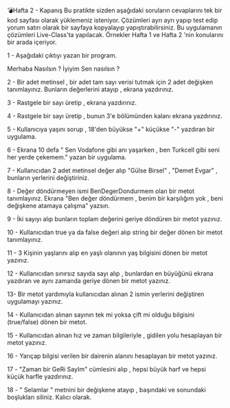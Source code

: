 ﻿💣Hafta 2 - Kapanış
Bu pratikte sizden aşağıdaki soruların cevaplarını tek bir kod sayfası olarak yüklemeniz isteniyor. Çözümleri ayrı ayrı yapıp test edip yorum satırı olarak bir sayfaya kopyalayıp yapıştırabilirsiniz. Bu uygulamanın çözümleri Live-Class'ta yapılacak. Örnekler Hafta 1 ve Hafta 2 'nin konularını bir arada içeriyor.

1 - Aşağıdaki çıktıyı yazan bir program.

Merhaba
Nasılsın ?
İyiyim
Sen nasılsın ?


2 - Bir adet metinsel , bir adet tam sayı verisi tutmak için 2 adet değişken tanımlayınız. Bunların değerlerini atayıp , ekrana yazdırınız.


3 - Rastgele bir sayı üretip , ekrana yazdırınız.



4 - Rastgele bir sayı üretip , bunun 3'e bölümünden kalanı ekrana yazdırınız.



5 - Kullanıcıya yaşını sorup , 18'den büyükse "+" küçükse "-" yazdıran bir uygulama.



6 - Ekrana 10 defa " Sen Vodafone gibi anı yaşarken , ben Turkcell gibi seni her yerde çekemem." yazan bir uygulama.



7 - Kullanıcıdan 2 adet metinsel değer alıp "Gülse Birsel" , "Demet Evgar" , bunların yerlerini değiştiriniz.


8 - Değer döndürmeyen ismi BenDegerDondurmem olan bir metot tanımlayınız. Ekrana "Ben değer döndürmem , benim bir karşılığım yok , beni değişkene atamaya çalışma" yazsın.



9 - İki sayıyı alıp bunların toplam değerini geriye döndüren bir metot yazınız.

10 - Kullanıcıdan true ya da false değeri alıp string bir değer dönen bir metot tanımlayınız.

 11 - 3 Kişinin yaşlarını alıp en yaşlı olanının yaş bilgisini dönen bir metot yazınız.



12 - Kullanıcıdan sınırsız sayıda sayı alıp , bunlardan en büyüğünü ekrana yazdıran ve aynı zamanda geriye dönen bir metot yazınız.



13- Bir metot yardımıyla kullanıcıdan alınan 2 ismin yerlerini değiştiren uygulamayı yazınız.



14 - Kullanıcıdan alınan sayının tek mi yoksa çift mi olduğu bilgisini (true/false) dönen bir metot.



15 - Kullanıcıdan alınan hız ve zaman bilgileriyle , gidilen yolu hesaplayan bir metot yazınız.



16 - Yarıçap bilgisi verilen bir dairenin alanını hesaplayan bir metot yazınız.



17 - "Zaman bir GeRi SayIm" cümlesini alıp , hepsi büyük harf ve hepsi küçük harfle yazdırınız.


18 - "    Selamlar   " metnini bir değişkene atayıp , başındaki ve sonundaki boşlukları siliniz. Kalıcı olarak.